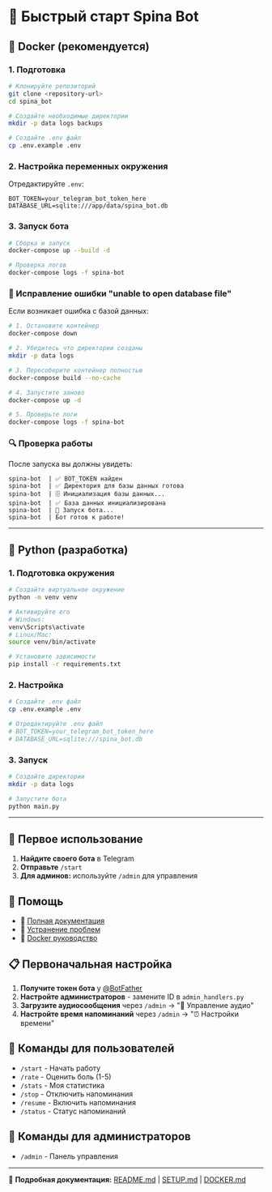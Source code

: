 # 🚀 Быстрый старт Spina Bot

## 🐳 Docker (рекомендуется)

### 1. Подготовка
```bash
# Клонируйте репозиторий
git clone <repository-url>
cd spina_bot

# Создайте необходимые директории
mkdir -p data logs backups

# Создайте .env файл
cp .env.example .env
```

### 2. Настройка переменных окружения
Отредактируйте `.env`:
```env
BOT_TOKEN=your_telegram_bot_token_here
DATABASE_URL=sqlite:///app/data/spina_bot.db
```

### 3. Запуск бота
```bash
# Сборка и запуск
docker-compose up --build -d

# Проверка логов
docker-compose logs -f spina-bot
```

### 🔧 Исправление ошибки "unable to open database file"

Если возникает ошибка с базой данных:

```bash
# 1. Остановите контейнер
docker-compose down

# 2. Убедитесь что директории созданы
mkdir -p data logs

# 3. Пересоберите контейнер полностью
docker-compose build --no-cache

# 4. Запустите заново
docker-compose up -d

# 5. Проверьте логи
docker-compose logs -f spina-bot
```

### 🔍 Проверка работы

После запуска вы должны увидеть:
```
spina-bot  | ✅ BOT_TOKEN найден
spina-bot  | ✅ Директория для базы данных готова
spina-bot  | 🗄️ Инициализация базы данных...
spina-bot  | ✅ База данных инициализирована
spina-bot  | 🤖 Запуск бота...
spina-bot  | Бот готов к работе!
```

---

## 🐍 Python (разработка)

### 1. Подготовка окружения
```bash
# Создайте виртуальное окружение
python -m venv venv

# Активируйте его
# Windows:
venv\Scripts\activate
# Linux/Mac:
source venv/bin/activate

# Установите зависимости
pip install -r requirements.txt
```

### 2. Настройка
```bash
# Создайте .env файл
cp .env.example .env

# Отредактируйте .env файл
# BOT_TOKEN=your_telegram_bot_token_here
# DATABASE_URL=sqlite:///spina_bot.db
```

### 3. Запуск
```bash
# Создайте директории
mkdir -p data logs

# Запустите бота
python main.py
```

---

## 📱 Первое использование

1. **Найдите своего бота** в Telegram
2. **Отправьте** `/start`
3. **Для админов:** используйте `/admin` для управления

## 🛟 Помощь

- 📖 [Полная документация](README.md)
- 🐛 [Устранение проблем](TROUBLESHOOTING.md)
- 🐳 [Docker руководство](DOCKER.md)

## 📋 Первоначальная настройка

1. **Получите токен бота** у [@BotFather](https://t.me/botfather)
2. **Настройте администраторов** - замените ID в `admin_handlers.py`
3. **Загрузите аудиосообщения** через `/admin` → "🎵 Управление аудио"
4. **Настройте время напоминаний** через `/admin` → "⏰ Настройки времени"

## 🎯 Команды для пользователей

- `/start` - Начать работу
- `/rate` - Оценить боль (1-5)
- `/stats` - Моя статистика
- `/stop` - Отключить напоминания
- `/resume` - Включить напоминания
- `/status` - Статус напоминаний

## 🔧 Команды для администраторов

- `/admin` - Панель управления

---

📖 **Подробная документация:** [README.md](README.md) | [SETUP.md](SETUP.md) | [DOCKER.md](DOCKER.md) 